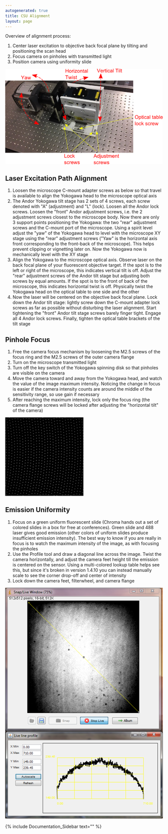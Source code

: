 ```yaml
---
autogenerated: true
title: CSU Alignment
layout: page
---
```


Overview of alignment process:

1.  Center laser excitation to objective back focal plane by tilting and
    positioning the scan head
2.  Focus camera on pinholes with transmitted light
3.  Position camera using uniformity slide

![](media/Overview_of_csu_alignment.png "media/Overview_of_csu_alignment.png")

## Laser Excitation Path Alignment

1.  Loosen the microscope C-mount adapter screws as below so that travel
    is available to align the Yokogawa head to the microscope optical
    axis
2.  The Andor Yokogawa tilt stage has 2 sets of 4 screws, each screw
    denoted with "A" (adjustment) and "L" (lock). Loosen all the Andor
    lock screws. Loosen the "front" Andor adjustment screws, i.e. the 2
    adjustment screws closest to the microscope body. Now there are only
    3 support points positioning the Yokogawa: the two "rear" adjustment
    screws and the C-mount port of the microscope. Using a spirit level
    adjust the "yaw" of the Yokogawa head to level with the microscope
    XY stage using the "rear" adjustment screws ("Yaw" is the horizontal
    axis front corresponding to the front-back of the microscope). This
    helps prevent clipping or vignetting later on. Now the Yokogawa now
    is mechanically level with the XY stage
3.  Align the Yokogawa to the microscope optical axis. Observe laser on
    the back focal plane of your fluorescent objective target. If the
    spot is to the left or right of the microscope, this indicates
    vertical tilt is off. Adjust the "rear" adjustment screws of the
    Andor tilt stage but adjusting both screws by equal amounts. If the
    spot is to the front of back of the microscope, this indicates
    horizontal twist is off. Physically twist the Yokogawa head on the
    optical table to one side and the other
4.  Now the laser will be centered on the objective back focal plane.
    Lock down the Andor tilt stage: lightly screw down the C-mount
    adapter lock screws as far as possible without disturbing the laser
    alignment. Start tightening the "front" Andor tilt stage screws
    barely finger tight. Engage all 4 Andor lock screws. Finally,
    tighten the optical table brackets of the tilt stage

## Pinhole Focus

1.  Free the camera focus mechanism by loosening the M2.5 screws of the
    focus ring and the M2.5 screws of the outer camera flange
2.  Turn on the microscope transmitted light
3.  Turn off the key switch of the Yokogawa spinning disk so that
    pinholes are visible on the camera
4.  Move the camera toward and away from the Yokogawa head, and watch
    the value of the image maximum intensity. Noticing the change in
    focus is easier if the camera intensity counts are around the middle
    of the sensitivity range, so use gain if necessary
5.  After reaching the maximum intensity, lock only the focus ring (the
    camera flange screws will be locked after adjusting the "horizontal
    tilt" of the camera)

![](media/Pinholes_in_focus.png "media/Pinholes_in_focus.png")

## Emission Uniformity

1.  Focus on a green uniform fluorescent slide (Chroma hands out a set
    of colored slides in a box for free at conferences). Green slide and
    488 laser gives good emission (other colors of uniform slides
    produce insufficient emission intensity). The best way to know if
    you are really in focus is to watch the maximum intensity of the
    image, as with focusing the pinholes
2.  Use the Profile tool and draw a diagonal line across the image.
    Twist the camera horizontally, and adjust the camera feet height
    till the emission is centered on the sensor. Using a multi-colored
    lookup table helps see this, but since it's broken in version 1.4.10
    you can instead manually scale to see the corner drop-off and center
    of intensity
3.  Lock down the camera feet, filterwheel, and camera flange

![](media/Center_emission.png "media/Center_emission.png")

{% include Documentation_Sidebar text="" %}
